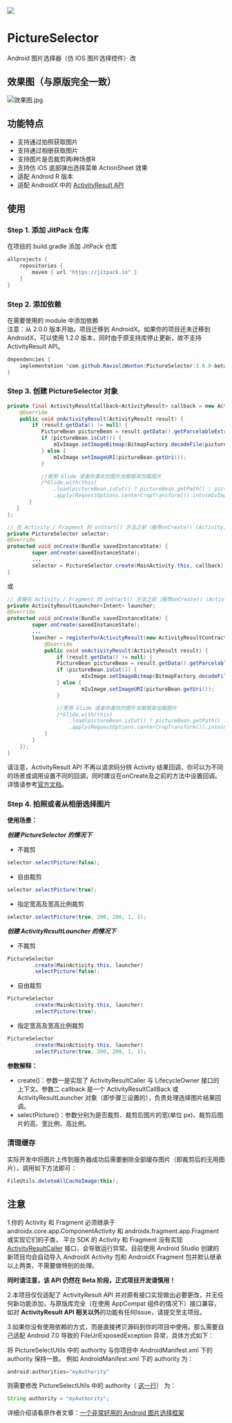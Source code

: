 [![](https://jitpack.io/v/RavioliWonton/PictureSelector.svg)](https://jitpack.io/#RavioliWonton/PictureSelector)

# PictureSelector
Android 图片选择器（仿 IOS 图片选择控件）· 改

## 效果图（与原版完全一致）

![效果图.jpg](https://upload-images.jianshu.io/upload_images/5382223-9d82fb9c0f22bfb2.jpg?imageMogr2/auto-orient/strip%7CimageView2/2/w/1240)

## 功能特点
- 支持通过拍照获取图片
- 支持通过相册获取图片
- 支持图片是否裁剪两i种场景R
- 支持仿 iOS 底部弹出选择菜单 ActionSheet 效果
- 适配 Android R 版本
- 适配 AndroidX 中的 [ActivityResult API](https://developer.android.com/jetpack/androidx/releases/activity#1.2.0-alpha02)

## 使用
### Step 1. 添加 JitPack 仓库
在项目的 build.gradle 添加 JitPack 仓库
```java
allprojects {
    repositories {
        maven { url "https://jitpack.io" }
    }
}
```
### Step 2. 添加依赖
在需要使用的 module 中添加依赖  
注意：从 2.0.0 版本开始，项目迁移到 AndroidX。如果你的项目还未迁移到 AndroidX，可以使用 1.2.0 版本，同时由于原支持库停止更新，故不支持 ActivityResult API。
```java
dependencies {
	implementation 'com.github.RavioliWonton:PictureSelector:3.0.0-beta01'
}
```
### Step 3. 创建 PictureSelector 对象
```java
private final ActivityResultCallback<ActivityResult> callback = new ActivityResultCallback<ActivityResult>() {
    @Override
    public void onActivityResult(ActivityResult result) {
        if (result.getData() != null) {
           PictureBean pictureBean = result.getData().getParcelableExtra(PictureSelector.PICTURE_RESULT);
           if (pictureBean.isCut()) {
               mIvImage.setImageBitmap(BitmapFactory.decodeFile(pictureBean.getPath()));
           } else {
               mIvImage.setImageURI(pictureBean.getUri());
           }

           //使用 Glide 或者你喜欢的图片加载框架加载图片
           /*Glide.with(this)
               .load(pictureBean.isCut() ? pictureBean.getPath() : pictureBean.getUri())
               .apply(RequestOptions.centerCropTransform()).into(mIvImage);*/
       }
   }
};

// 在 Activity / Fragment 的 onStart() 方法之前（推荐onCreate() (Activity) / onViewCreated() (Fragment)）创建 PictureSelector 对象。
private PictureSelector selector;
@Override
protected void onCreate(Bundle savedInstanceState) {
        super.onCreate(savedInstanceState);
        ...
        selector = PictureSelector.create(MainActivity.this, callback);
}
```
或
```java
// 直接在 Activity / Fragment 的 onStart() 方法之前（推荐onCreate() (Activity) / onViewCreated() (Fragment)）创建 ActivityResultLauncher 对象。
private ActivityResultLauncher<Intent> launcher;
@Override
protected void onCreate(Bundle savedInstanceState) {
        super.onCreate(savedInstanceState);
        ...
        launcher = registerForActivityResult(new ActivityResultContracts.StartActivityForResult(), new ActivityResultCallback<ActivityResult>() {
    		@Override
    		public void onActivityResult(ActivityResult result) {
        		if (result.getData() != null) {
           		PictureBean pictureBean = result.getData().getParcelableExtra(PictureSelector.PICTURE_RESULT);
           		if (pictureBean.isCut()) {
               			mIvImage.setImageBitmap(BitmapFactory.decodeFile(pictureBean.getPath()));
           		} else {
               			mIvImage.setImageURI(pictureBean.getUri());
           		}

           		//使用 Glide 或者你喜欢的图片加载框架加载图片
           		/*Glide.with(this)
               		.load(pictureBean.isCut() ? pictureBean.getPath() : pictureBean.getUri())
               		.apply(RequestOptions.centerCropTransform()).into(mIvImage);*/
       		}
   	    }
	});
}
```
请注意，ActivityResult API 不再以请求码分辨 Activity 结果回调，你可以为不同的场景或调用设置不同的回调，同时建议在onCreate及之前的方法中设置回调。详情请参考[官方文档](https://developer.android.com/training/basics/intents/result)。
### Step 4. 拍照或者从相册选择图片
**使用场景：**

***创建 PictureSelector 的情况下***
- 不裁剪
```java
selector.selectPicture(false);
```

- 自由裁剪
```java
selector.selectPicture(true);
```

- 指定宽高及宽高比例裁剪
```java
selector.selectPicture(true, 200, 200, 1, 1);
```

***创建 ActivityResultLauncher 的情况下***
- 不裁剪
```java
PictureSelector
        .create(MainActivity.this, launcher)
        .selectPicture(false);
```

- 自由裁剪
```java
PictureSelector
        .create(MainActivity.this, launcher)
        .selectPicture(true);
```

- 指定宽高及宽高比例裁剪
```java
PictureSelector
        .create(MainActivity.this, launcher)
        .selectPicture(true, 200, 200, 1, 1);
```

**参数解释：**
- create()：参数一是实现了 ActivityResultCaller 与 LifecycleOwner 接口的上下文。参数二 callback 是一个 ActivityResultCallBack 或 ActivityResultLauncher 对象（即步骤三设置的），负责处理选择图片结果回调。
- selectPicture()：参数分别为是否裁剪、裁剪后图片的宽(单位 px)、裁剪后图片的高、宽比例、高比例。

### 清理缓存
实际开发中将图片上传到服务器成功后需要删除全部缓存图片（即裁剪后的无用图片），调用如下方法即可：
```java
FileUtils.deleteAllCacheImage(this);
```

## 注意
1.你的 Activity 和 Fragment 必须继承于 androidx.core.app.ComponentActivity 和 androidx.fragment.app.Fragment 或实现它们的子类， 平台 SDK 的 Activity 和 Fragment 没有实现 [ActivityResultCaller](https://developer.android.com/reference/androidx/activity/result/ActivityResultCaller) 接口，会导致运行异常。目前使用 Android Studio 创建的新项目均会自动导入 AndroidX Activity 包和 AndroidX Fragment 包并默认继承以上两类，不需要做特别的处理。

**同时请注意，该 API 仍然在 Beta 阶段，正式项目开发请慎用！**

2.本项目仅仅适配了 ActivityResult API 并对原有接口实现做出必要更改，并无任何新功能添加，与原版库完全（在使用 AppCompat 组件的情况下）接口兼容，如对 **ActivityResult API 相关以外**的功能有任何Issue，请提交至主项目。

3.如果你没有使用依赖的方式，而是直接拷贝源码到你的项目中使用。那么需要自己适配 Android 7.0 导致的 FileUriExposedException 异常，具体方式如下：

将 PictureSelectUtils 中的 authority 与你项目中 AndroidManifest.xml 下的 authority 保持一致。
例如 AndroidManifest.xml 下的 authority 为：
```java
android:authorities="myAuthority"
```
则需要修改 PictureSelectUtils 中的 authority（ [这一行](https://github.com/wildma/PictureSelector/blob/master/pictureselector/src/main/java/com/wildma/pictureselector/PictureSelectUtils.java#L85)） 为：
```java
String authority = "myAuthority";
```


详细介绍请看原作者文章：[一个非常好用的 Android 图片选择框架](https://www.jianshu.com/p/6ac6b681c413)
